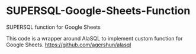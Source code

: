 # SUPERSQL-Google-Sheets-Function
SUPERSQL function for Google Sheets

This code is a wrapper around AlaSQL to implement custom function for Google Sheets.
https://github.com/agershun/alasql


